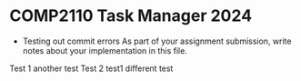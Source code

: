 # COMP2110 Task Manager 2024
- Testing out commit errors
As part of your assignment submission, write notes about your implementation
in this file.

Test 1
another test
Test 2
test1
different test

